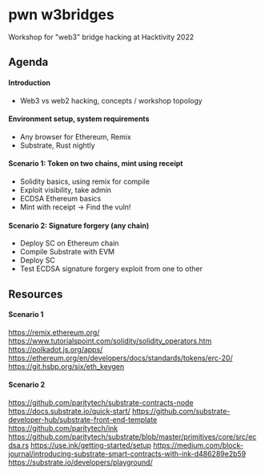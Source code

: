 # pwn w3bridges
Workshop for "web3" bridge hacking at Hacktivity 2022

## Agenda

#### Introduction
- Web3 vs web2 hacking, concepts / workshop topology

#### Environment setup, system requirements
- Any browser for Ethereum, Remix
- Substrate, Rust nightly

#### Scenario 1: Token on two chains, mint using receipt
- Solidity basics, using remix for compile
- Exploit visibility, take admin
- ECDSA Ethereum basics
- Mint with receipt -> Find the vuln!

#### Scenario 2: Signature forgery (any chain)
- Deploy SC on Ethereum chain
- Compile Substrate with EVM
- Deploy SC
- Test ECDSA signature forgery exploit from one to other

## Resources

#### Scenario 1
https://remix.ethereum.org/
https://www.tutorialspoint.com/solidity/solidity_operators.htm
https://polkadot.js.org/apps/
https://ethereum.org/en/developers/docs/standards/tokens/erc-20/
https://git.hsbp.org/six/eth_keygen

#### Scenario 2
https://github.com/paritytech/substrate-contracts-node
https://docs.substrate.io/quick-start/
https://github.com/substrate-developer-hub/substrate-front-end-template
https://github.com/paritytech/ink
https://github.com/paritytech/substrate/blob/master/primitives/core/src/ecdsa.rs
https://use.ink/getting-started/setup
https://medium.com/block-journal/introducing-substrate-smart-contracts-with-ink-d486289e2b59
https://substrate.io/developers/playground/
